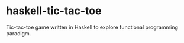 # haskell-tic-tac-toe
Tic-tac-toe game written in Haskell to explore functional programming paradigm.
